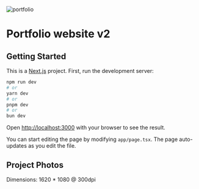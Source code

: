 ![portfolio](https://github.com/alvin1904/portfolio-v2/assets/83529451/08e0b195-3613-4915-b554-148600135d48)
# Portfolio website v2

## Getting Started

This is a [Next.js](https://nextjs.org/) project. First, run the development server:

```bash
npm run dev
# or
yarn dev
# or
pnpm dev
# or
bun dev
```

Open [http://localhost:3000](http://localhost:3000) with your browser to see the result.

You can start editing the page by modifying `app/page.tsx`. The page auto-updates as you edit the file.

## Project Photos

Dimensions: 1620 * 1080 @ 300dpi
